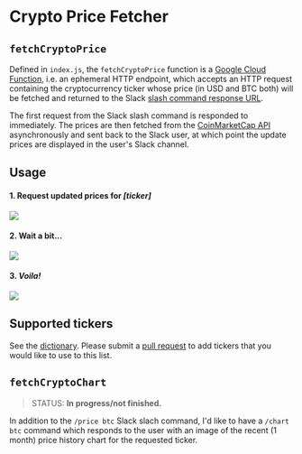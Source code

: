 # Crypto Price Fetcher


## `fetchCryptoPrice`

Defined in `index.js`, the `fetchCryptoPrice` function is a [Google Cloud Function](https://cloud.google.com/functions/), i.e. an ephemeral HTTP endpoint, which accepts an HTTP request containing the cryptocurrency ticker whose price (in USD and BTC both) will be fetched and returned to the Slack [slash command response URL](https://api.slack.com/slash-commands#responding_to_a_command).

The first request from the Slack slash command is responded to immediately. The prices are then fetched from the [CoinMarketCap API](https://coinmarketcap.com/api/) asynchronously and sent back to the Slack user, at which point the update prices are displayed in the user's Slack channel.

## Usage

#### 1. Request updated prices for *[ticker]*

![](https://user-images.githubusercontent.com/2043821/29779156-b5caa5e4-8bdf-11e7-908e-dd48d5a16979.png)

#### 2. Wait a bit...

![](https://user-images.githubusercontent.com/2043821/29779253-fb959fca-8bdf-11e7-985f-8e1b3275dd81.png)

#### 3. *Voila!*

![](https://user-images.githubusercontent.com/2043821/29779297-213faa40-8be0-11e7-9c6d-91b51f45b19b.png)

## Supported tickers

See the [dictionary](https://github.com/mecampbellsoup/crypto_price/blob/master/cmc-dictionary.yml). Please submit a [pull request](https://github.com/mecampbellsoup/crypto_price/pulls) to add tickers that you would like to use to this list.

## `fetchCryptoChart`

> STATUS: **In progress/not finished.**

In addition to the `/price btc` Slack slach command, I'd like to have a `/chart btc` command which responds to the user with an image of the recent (1 month) price history chart for the requested ticker.